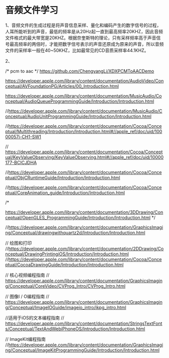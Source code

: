 #  音频文件学习

1、音频文件的生成过程是将声音信息采样、量化和编码产生的数字信号的过程，人耳所能听到的声音，最低的频率是从20Hz起一直到最高频率20KHZ，因此音频文件格式的最大带宽是20KHZ。根据奈奎斯特的理论，只有采样频率高于声音信号最高频率的两倍时，才能把数字信号表示的声音还原成为原来的声音，所以音频文件的采样率一般在40~50KHZ，比如最常见的CD音质采样率44.1KHZ。

2、

/*  pcm   to  aac  */
https://github.com/ChengyangLi/XDXPCMToAACDemo

<!--AVFoundation编程指南-->
https://developer.apple.com/library/content/documentation/AudioVideo/Conceptual/AVFoundationPG/Articles/00_Introduction.html

<!-- 音频队列编程指南-->
https://developer.apple.com/library/content/documentation/MusicAudio/Conceptual/AudioQueueProgrammingGuide/Introduction/Introduction.html


//https://developer.apple.com/library/content/documentation/MusicAudio/Conceptual/AudioUnitProgrammingGuide/Introduction/Introduction.html




//https://developer.apple.com/library/content/documentation/Cocoa/Conceptual/Multithreading/Introduction/Introduction.html#//apple_ref/doc/uid/10000057i-CH1-SW1

// https://developer.apple.com/library/content/documentation/Cocoa/Conceptual/KeyValueObserving/KeyValueObserving.html#//apple_ref/doc/uid/10000177-BCICJDHA

<!--运行是编程指南-->
//https://developer.apple.com/library/content/documentation/Cocoa/Conceptual/ObjCRuntimeGuide/Introduction/Introduction.html

<!--/*  核心动画 */-->
//https://developer.apple.com/library/content/documentation/Cocoa/Conceptual/CoreAnimation_guide/Introduction/Introduction.html


/*
<!--OpenGLEs-->
https://developer.apple.com/library/content/documentation/3DDrawing/Conceptual/OpenGLES_ProgrammingGuide/Introduction/Introduction.html
*/

<!--// Quartz 2D编程指南-->

//https://developer.apple.com/library/content/documentation/GraphicsImaging/Conceptual/drawingwithquartz2d/Introduction/Introduction.html


// 绘图和打印
//https://developer.apple.com/library/content/documentation/2DDrawing/Conceptual/DrawingPrintingiOS/Introduction/Introduction.html
//https://developer.apple.com/library/content/documentation/Cocoa/Conceptual/CocoaDrawingGuide/Introduction/Introduction.html

// 核心视频编程指南
// https://developer.apple.com/library/content/documentation/GraphicsImaging/Conceptual/CoreVideo/CVProg_Intro/CVProg_Intro.html


// 图像I / O编程指南
// https://developer.apple.com/library/content/documentation/GraphicsImaging/Conceptual/ImageIOGuide/imageio_intro/ikpg_intro.html

//适用于iOS的文本编程指南
// https://developer.apple.com/library/content/documentation/StringsTextFonts/Conceptual/TextAndWebiPhoneOS/Introduction/Introduction.html


// ImageKit编程指南
//https://developer.apple.com/library/content/documentation/GraphicsImaging/Conceptual/ImageKitProgrammingGuide/Introduction/Introduction.html
